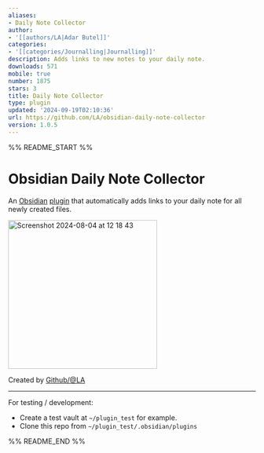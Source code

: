 ```yaml
---
aliases:
- Daily Note Collector
author:
- '[[authors/LA|Adar Butel]]'
categories:
- '[[categories/Journalling|Journalling]]'
description: Adds links to new notes to your daily note.
downloads: 571
mobile: true
number: 1875
stars: 3
title: Daily Note Collector
type: plugin
updated: '2024-09-19T02:10:36'
url: https://github.com/LA/obsidian-daily-note-collector
version: 1.0.5
---
```


%% README_START %%

# Obsidian Daily Note Collector

An [Obsidian](https://obsidian.md) [plugin](https://obsidian.md/plugins) that automatically adds links to your daily note for all newly created files.

<img width="303" alt="Screenshot 2024-08-04 at 12 18 43" src="https://github.com/user-attachments/assets/d8db9e3b-d058-4113-9d18-19e62b4f23d7">

Created by [Github/@LA](https://github.com/LA)

---

For testing / development:

-   Create a test vault at `~/plugin_test` for example.
-   Clone this repo from `~/plugin_test/.obsidian/plugins`


%% README_END %%